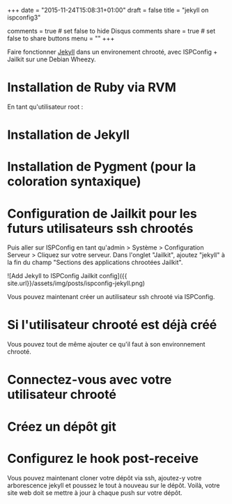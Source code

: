 +++
date = "2015-11-24T15:08:31+01:00"
draft = false
title = "jekyll on ispconfig3"

comments = true     # set false to hide Disqus comments
share = true        # set false to share buttons
menu = ""
+++

Faire fonctionner [Jekyll](http://jekyllrb.com/) dans un environement chrooté, avec ISPConfig + Jailkit sur une Debian Wheezy.

# Installation de Ruby via RVM
En tant qu'utilisateur root :
<script src="https://gist.github.com/7788411.js?file=install_rvm.sh"></script>

# Installation de Jekyll
<script src="https://gist.github.com/7788411.js?file=install_jekyll.sh"></script>

# Installation de Pygment (pour la coloration syntaxique)
<script src="https://gist.github.com/7788411.js?file=install_pygment.sh"></script>

# Configuration de Jailkit pour les futurs utilisateurs ssh chrootés
<script src="https://gist.github.com/7788411.js?file=edit_jk_init.sh"></script>

<script src="https://gist.github.com/7788411.js?file=jk_init.ini"></script>

Puis aller sur ISPConfig en tant qu'admin > Système > Configuration Serveur > Cliquez sur votre serveur.
Dans l'onglet "Jailkit", ajoutez "jekyll" à la fin du champ "Sections des applications chrootées Jailkit".

![Add Jekyll to ISPConfig Jailkit config]({{ site.url}}/assets/img/posts/ispconfig-jekyll.png)

Vous pouvez maintenant créer un autilisateur ssh chrooté via ISPConfig.

# Si l'utilisateur chrooté est déjà créé 

Vous pouvez tout de même ajouter ce qu'il faut à son environnement chrooté.

<script src="https://gist.github.com/7788411.js?file=jk_add_python_ruby.sh"></script>

# Connectez-vous avec votre utilisateur chrooté

# Créez un dépôt git
<script src="https://gist.github.com/7788411.js?file=git_create_repo.sh"></script>

# Configurez le hook post-receive
<script src="https://gist.github.com/7788411.js?file=git_create_post_receive_hook.sh"></script>
<script src="https://gist.github.com/7788411.js?file=git_jekyll_post_receive_hook.sh"></script>

Vous pouvez maintenant cloner votre dépôt via ssh, ajoutez-y votre arborescence jekyll et poussez le tout à nouveau sur le dépôt.
Voilà, votre site web doit se mettre à jour à chaque push sur votre dépôt.
